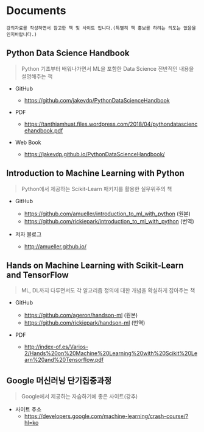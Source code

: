 # Documents

```
강의자료를 작성하면서 참고한 책 및 사이트 입니다.(특별히 책 홍보를 하려는 의도는 없음을 인지바랍니다.)
```

## Python Data Science Handbook
> Python 기초부터 배워나가면서 ML을 포함한 Data Science 전반적인 내용을 설명해주는 책

- GitHub
  - https://github.com/jakevdp/PythonDataScienceHandbook
  
  
- PDF
  - https://tanthiamhuat.files.wordpress.com/2018/04/pythondatasciencehandbook.pdf
  
  
- Web Book
  - https://jakevdp.github.io/PythonDataScienceHandbook/


## Introduction to Machine Learning with Python
> Python에서 제공하는 Scikit-Learn 패키지를 활용한 실무위주의 책

- GitHub
  - https://github.com/amueller/introduction_to_ml_with_python (원본)
  - https://github.com/rickiepark/introduction_to_ml_with_python (번역)
  
  
- 저자 블로그
  - http://amueller.github.io/


## Hands on Machine Learning with Scikit-Learn and TensorFlow
> ML, DL까지 다루면서도 각 알고리즘 정의에 대한 개념을 확실하게 잡아주는 책

- GitHub
  - https://github.com/ageron/handson-ml (원본)
  - https://github.com/rickiepark/handson-ml (번역)
 
 
- PDF
  - http://index-of.es/Varios-2/Hands%20on%20Machine%20Learning%20with%20Scikit%20Learn%20and%20Tensorflow.pdf
  

## Google 머신러닝 단기집중과정
> Google에서 제공하는 자습하기에 좋은 사이트(강추)

- 사이트 주소
  - https://developers.google.com/machine-learning/crash-course/?hl=ko
